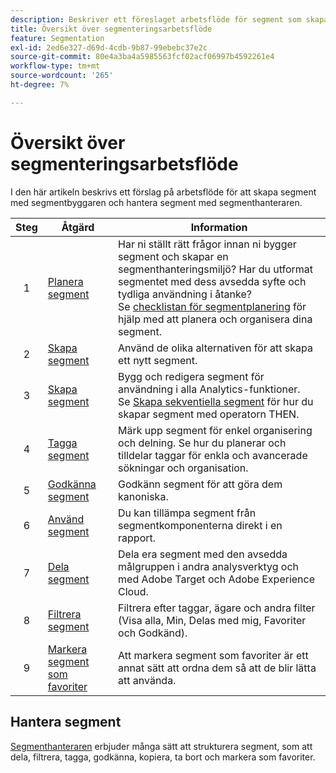```yaml
---
description: Beskriver ett föreslaget arbetsflöde för segment som skapats med segmentbyggaren och hanteras med segmenthanteraren.
title: Översikt över segmenteringsarbetsflöde
feature: Segmentation
exl-id: 2ed6e327-d69d-4cdb-9b87-99ebebc37e2c
source-git-commit: 80e4a3ba4a5985563fcf02acf06997b4592261e4
workflow-type: tm+mt
source-wordcount: '265'
ht-degree: 7%

---
```


# Översikt över segmenteringsarbetsflöde

I den här artikeln beskrivs ett förslag på arbetsflöde för att skapa segment med segmentbyggaren och hantera segment med segmenthanteraren.


| Steg | Åtgärd | Information |
|:--:|---|---|
| 1 | [Planera segment](/help/components/segmentation/segmentation-workflow/seg-plan.md) | Har ni ställt rätt frågor innan ni bygger segment och skapar en segmenthanteringsmiljö? Har du utformat segmentet med dess avsedda syfte och tydliga användning i åtanke? <br/>Se [checklistan för segmentplanering](seg-plan.md) för hjälp med att planera och organisera dina segment. |
| 2 | [Skapa segment](seg-create.md) | Använd de olika alternativen för att skapa ett nytt segment. |
| 3 | [Skapa segment](/help/components/segmentation/segmentation-workflow/seg-build.md) | Bygg och redigera segment för användning i alla Analytics-funktioner. <br/>Se [Skapa sekventiella segment](/help/components/segmentation/segmentation-workflow/seg-sequential-build.md) för hur du skapar segment med operatorn THEN. |
| 4 | [Tagga segment](/help/components/segmentation/segmentation-workflow/seg-tag.md) | Märk upp segment för enkel organisering och delning. Se hur du planerar och tilldelar taggar för enkla och avancerade sökningar och organisation. |
| 5 | [Godkänna segment](/help/components/segmentation/segmentation-workflow/seg-approve.md) | Godkänn segment för att göra dem kanoniska. |
| 6 | [Använd segment](/help/components/segmentation/segmentation-workflow/t-seg-apply.md) | Du kan tillämpa segment från segmentkomponenterna direkt i en rapport. |
| 7 | [Dela segment](/help/components/segmentation/segmentation-workflow/t-seg-share.md) | Dela era segment med den avsedda målgruppen i andra analysverktyg och med Adobe Target och Adobe Experience Cloud. |
| 8 | [Filtrera segment](/help/components/segmentation/segmentation-workflow/t-seg-filter.md) | Filtrera efter taggar, ägare och andra filter (Visa alla, Min, Delas med mig, Favoriter och Godkänd). |
| 9 | [Markera segment som favoriter](/help/components/segmentation/segmentation-workflow/t-seg-favorite.md) | Att markera segment som favoriter är ett annat sätt att ordna dem så att de blir lätta att använda. |

## Hantera segment

[Segmenthanteraren](/help/components/segmentation/segmentation-workflow/seg-manage.md) erbjuder många sätt att strukturera segment, som att dela, filtrera, tagga, godkänna, kopiera, ta bort och markera som favoriter.
